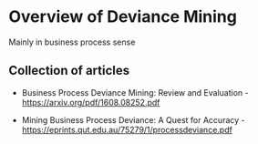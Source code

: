 # Overview of Deviance Mining

Mainly in business process sense

## Collection of articles

* Business Process Deviance Mining: Review and Evaluation - https://arxiv.org/pdf/1608.08252.pdf


* Mining Business Process Deviance: A Quest for Accuracy - https://eprints.qut.edu.au/75279/1/processdeviance.pdf

